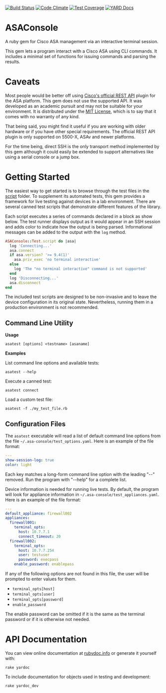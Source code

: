 [![Build Status](https://travis-ci.org/hgoodman/asa-console.svg?branch=master)](https://travis-ci.org/hgoodman/asa-console)
[![Code Climate](https://codeclimate.com/github/hgoodman/asa-console/badges/gpa.svg)](https://codeclimate.com/github/hgoodman/asa-console)
[![Test Coverage](https://codeclimate.com/github/hgoodman/asa-console/badges/coverage.svg)](https://codeclimate.com/github/hgoodman/asa-console/coverage)
[![YARD Docs](https://img.shields.io/badge/yard-docs-blue.svg)](http://www.rubydoc.info/github/hgoodman/asa-console/)

ASAConsole
==========

A ruby gem for Cisco ASA management via an interactive terminal session.

This gem lets a program interact with a Cisco ASA using CLI commands. It includes a minimal set of functions for issuing commands and parsing the results.

Caveats
=======

Most people would be better off using [Cisco's official REST API](http://www.cisco.com/c/en/us/td/docs/security/asa/api/qsg-asa-api.html) plugin for the ASA platform. This gem does not use the supported API. It was developed as an academic pursuit and may not be suitable for your environment. It is distributed under the [MIT License](LICENSE.md), which is to say that it comes with no warranty of any kind.

That being said, you might find it useful if you are working with older hardware or if you have other special requirements. The official REST API plugin is only supported on 5500-X, ASAv and newer platforms.

For the time being, direct SSH is the only transport method implemented by this gem although it could easily be extended to support alternatives like using a serial console or a jump box.

Getting Started
===============

The easiest way to get started is to browse through the test files in the [script](script/) folder. To supplement its automated tests, this gem provides a framework for live testing against devices in a lab environment. There are several canned test scripts that demonstrate different features of the library.

Each script executes a series of commands declared in a block as show below. The test runner displays output as it would appear in an SSH session and adds color to indicate how the output is being parsed. Informational messages can be added to the output with the `log` method.

```ruby
ASAConsole::Test.script do |asa|
  log 'Connecting...'
  asa.connect
  if asa.version? '>= 9.4(1)'
    asa.priv_exec 'no terminal interactive'
  else
    log 'The "no terminal interactive" command is not supported'
  end
  log 'Disconnecting...'
  asa.disconnect
end
```

The included test scripts are designed to be non-invasive and to leave the device configuration in its original state. Nevertheless, running them in a production environment is not recommended.

Command Line Utility
--------------------

**Usage**

    asatest [options] <testname> [asaname]

**Examples**

List command line options and available tests:

    asatest --help

Execute a canned test:

    asatest connect

Load a custom test file:

    asatest -f ./my_test_file.rb

Configuration Files
-------------------

The `asatest` executable will read a list of default command line options from the file `~/.asa-console/test_options.yaml`. Here is an example of the file format:

```yaml
---
show-session-log: true
color: light
```

Each key matches a long-form command line option with the leading "--" removed. Run the program with "--help" for a complete list.

Device information is needed for running live tests. By default, the program will look for appliance information in `~/.asa-console/test_appliances.yaml`. Here is an example of the file format:

```yaml
---
default_appliance: firewall002
appliances:
  firewall001:
    terminal_opts:
      host: 10.7.7.1
      connect_timeout: 20
  firewall002:
    terminal_opts:
      host: 10.7.7.254
      user: testuser
      password: execpass
    enable_password: enablepass
```

If any of the following options are not found in this file, the user will be prompted to enter values for them.

- `terminal_opts[host]`
- `terminal_opts[user]`
- `terminal_opts[password]`
- `enable_password`

The enable password can be omitted if it is the same as the terminal password or if it is otherwise not needed.

API Documentation
=================

You can view online documentation at [rubydoc.info](http://www.rubydoc.info/github/hgoodman/asa-console/) or generate it yourself with:

    rake yardoc

To include documentation for objects used in testing and development:

    rake yardoc_dev

